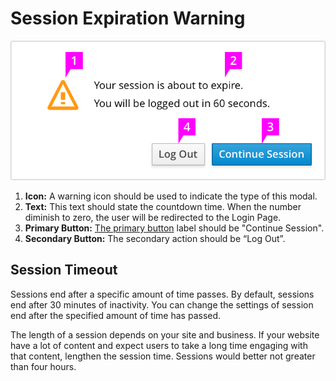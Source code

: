 # Session Expiration Warning

![Image of Session Expiration Warning](img/PF-SEW-03.png)

1. **Icon:** A warning icon should be used to indicate the type of this modal.
2. **Text:** This text should state the countdown time. When the number diminish to zero, the user will be redirected to the Login Page.
3. **Primary Button:** [The primary button](http://www.patternfly.org/pattern-library/forms-and-controls/buttons-on-forms/#design "Buttons on Forms") label should be "Continue Session".
4. **Secondary Button:** The secondary action should be  “Log Out”.


## Session Timeout

Sessions end after a specific amount of time passes. By default, sessions end after 30 minutes of inactivity. You can change the settings of session end after the specified amount of time has passed.

The length of a session depends on your site and business. If your website have a lot of content and expect users to take a long time engaging with that content, lengthen the session time. Sessions would better not greater than four hours.
